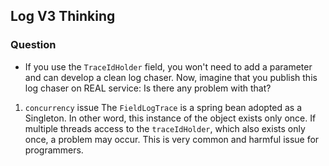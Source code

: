 ## Log V3 Thinking
### Question
- If you use the `TraceIdHolder` field, you won't need to add a parameter and can develop a clean log chaser. Now, imagine that you publish this log chaser on REAL service:
Is there any problem with that?
1. `concurrency` issue
 The `FieldLogTrace` is a spring bean adopted as a Singleton. In other word, this instance of the object exists only once.
If multiple threads access to the `traceIdHolder`, which also exists only once, a problem may occur.
This is very common and harmful issue for programmers.